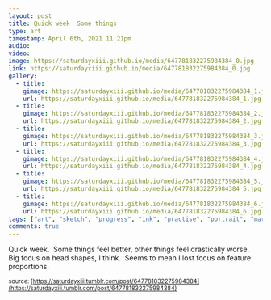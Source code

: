 ```yaml
---
layout: post
title: Quick week  Some things
type: art
timestamp: April 6th, 2021 11:21pm
audio: 
video: 
image: https://saturdayxiii.github.io/media/647781832275984384_0.jpg
link: https://saturdayxiii.github.io/media/647781832275984384_0.jpg
gallery:
  - title: 
    gimage: https://saturdayxiii.github.io/media/647781832275984384_1.jpg
    url: https://saturdayxiii.github.io/media/647781832275984384_1.jpg
  - title: 
    gimage: https://saturdayxiii.github.io/media/647781832275984384_2.jpg
    url: https://saturdayxiii.github.io/media/647781832275984384_2.jpg
  - title: 
    gimage: https://saturdayxiii.github.io/media/647781832275984384_3.jpg
    url: https://saturdayxiii.github.io/media/647781832275984384_3.jpg
  - title: 
    gimage: https://saturdayxiii.github.io/media/647781832275984384_4.jpg
    url: https://saturdayxiii.github.io/media/647781832275984384_4.jpg
  - title: 
    gimage: https://saturdayxiii.github.io/media/647781832275984384_5.jpg
    url: https://saturdayxiii.github.io/media/647781832275984384_5.jpg
  - title: 
    gimage: https://saturdayxiii.github.io/media/647781832275984384_6.jpg
    url: https://saturdayxiii.github.io/media/647781832275984384_6.jpg
tags: ["art", "sketch", "progress", "ink", "practise", "portrait", "marker"]
comments: true
---
```

Quick week.  Some things feel better, other things feel drastically worse.  Big focus on head shapes, I think.  Seems to mean I lost focus on feature proportions.

<small>source: [https://saturdayxiii.tumblr.com/post/647781832275984384](https://saturdayxiii.tumblr.com/post/647781832275984384)</small>